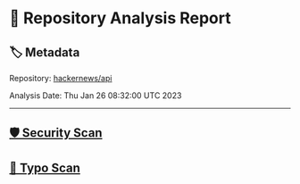 # 🧪 Repository Analysis Report

## 🏷️ Metadata

Repository:
[hackernews/api](https://github.com/hackernews/api)

Analysis Date:
Thu Jan 26 08:32:00 UTC 2023

---

## [🛡️ Security Scan](./security)


## [🚫 Typo Scan](./typos)


